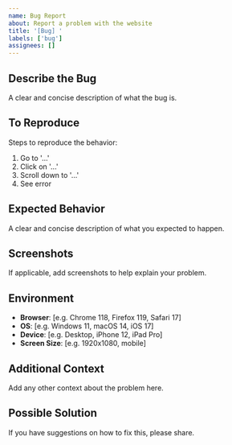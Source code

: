 ```yaml
---
name: Bug Report
about: Report a problem with the website
title: '[Bug] '
labels: ['bug']
assignees: []
---
```


## Describe the Bug
A clear and concise description of what the bug is.

## To Reproduce
Steps to reproduce the behavior:
1. Go to '...'
2. Click on '...'
3. Scroll down to '...'
4. See error

## Expected Behavior
A clear and concise description of what you expected to happen.

## Screenshots
If applicable, add screenshots to help explain your problem.

## Environment
- **Browser**: [e.g. Chrome 118, Firefox 119, Safari 17]
- **OS**: [e.g. Windows 11, macOS 14, iOS 17]
- **Device**: [e.g. Desktop, iPhone 12, iPad Pro]
- **Screen Size**: [e.g. 1920x1080, mobile]

## Additional Context
Add any other context about the problem here.

## Possible Solution
If you have suggestions on how to fix this, please share.
